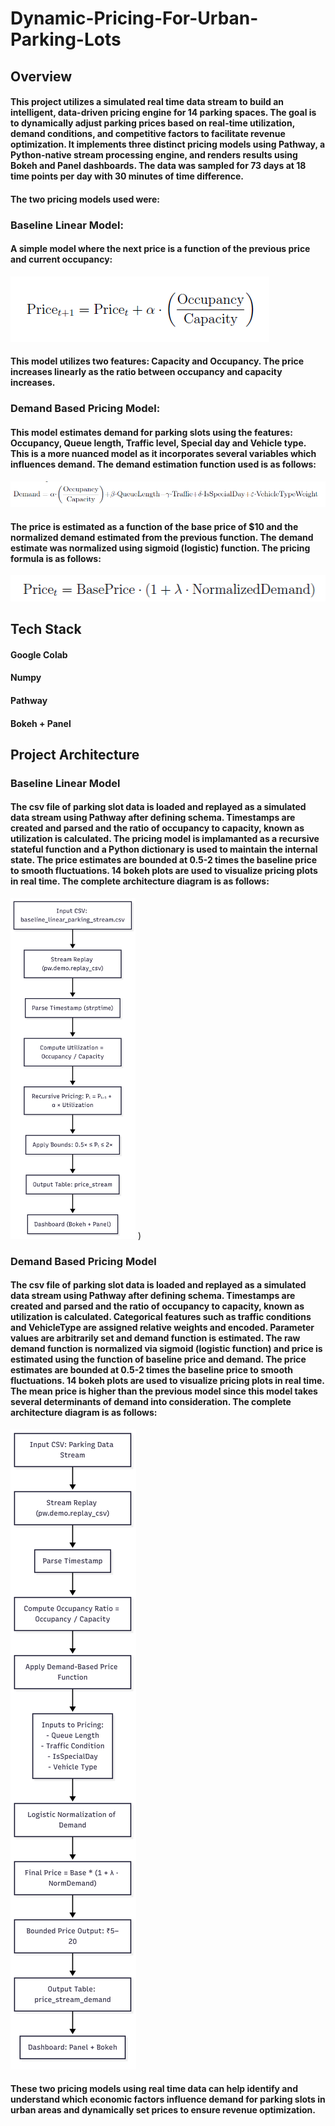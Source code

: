 # Dynamic-Pricing-For-Urban-Parking-Lots
## Overview
#### This project utilizes a simulated real time data stream to build an intelligent, data-driven pricing engine for 14 parking spaces. The goal is to dynamically adjust parking prices based on real-time utilization, demand conditions, and competitive factors to facilitate revenue optimization. It implements three distinct pricing models using Pathway, a Python-native stream processing engine, and renders results using Bokeh and Panel dashboards. The data was sampled for 73 days at 18 time points per day with 30 minutes of time difference. 

#### The two pricing models used were:
### Baseline Linear Model: 
#### A simple model where the next price is a function of the previous price and current occupancy:
![Baseline Linear Model](Baseline_Linear_Model_Formula.png)
#### This model utilizes two features: Capacity and Occupancy. The price increases linearly as the ratio between occupancy and capacity increases. 

### Demand Based Pricing Model: 
#### This model estimates demand for parking slots using the features: Occupancy, Queue length, Traffic level, Special day and Vehicle type. This is a more nuanced model as it incorporates several variables which influences demand. The demand estimation function used is as follows:
![Demand Estimation Formula](Demand_Estimaton_Formula.png)
#### The price is estimated as a function of the base price of $10 and the normalized demand estimated from the previous function. The demand estimate was normalized using sigmoid (logistic) function. The pricing formula is as follows:
![Demand_Based_Pricing_Function](Demand_Based_Pricing_Function.png)

## Tech Stack
#### Google Colab
#### Numpy
#### Pathway
#### Bokeh + Panel 

## Project Architecture
### Baseline Linear Model
#### The csv file of parking slot data is loaded and replayed as a simulated data stream using Pathway after defining schema. Timestamps are created and parsed and the ratio of occupancy to capacity, known as utilization is calculated. The pricing model is implamanted as a recursive stateful function and a Python dictionary is used to maintain the internal state. The price estimates are bounded at 0.5-2 times the baseline price to smooth fluctuations. 14 bokeh plots are used to visualize pricing plots in real time. The complete architecture diagram is as follows:
<img src="Baseline_Architecture.png" alt="Baseline_Architecture" width="200"/>
)

### Demand Based Pricing Model
#### The csv file of parking slot data is loaded and replayed as a simulated data stream using Pathway after defining schema. Timestamps are created and parsed and the ratio of occupancy to capacity, known as utilization is calculated. Categorical features such as traffic conditions and VehicleType are assigned relative weights and encoded. Parameter values are arbitrarily set and demand function is estimated. The raw demand function is normalized via sigmoid (logistic function) and price is estimated using the function of baseline price and demand. The price estimates are bounded at 0.5-2 times the baseline price to smooth fluctuations. 14 bokeh plots are used to visualize pricing plots in real time. The mean price is higher than the previous model since this model takes several determinants of demand into consideration. The complete architecture diagram is as follows:
![Demand_Pricing_Architecture](Demand_Pricing_Architecture.png)


#### These two pricing models using real time data can help identify and understand which economic factors influence demand for parking slots in urban areas and dynamically set prices to ensure revenue optimization. 
